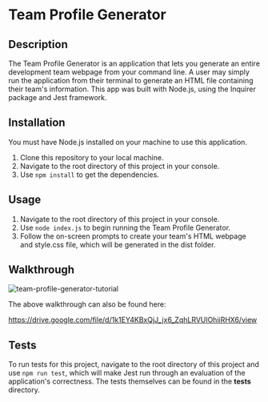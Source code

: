 # Team Profile Generator

## Description

The Team Profile Generator is an application that lets you generate an entire development team webpage from your command line. A user may simply run the application from their terminal to generate an HTML file containing their team's information. This app was built with Node.js, using the Inquirer package and Jest framework.


## Installation

You must have Node.js installed on your machine to use this application.

1. Clone this repository to your local machine.
2. Navigate to the root directory of this project in your console.
3. Use ``` npm install ``` to get the dependencies.


## Usage

1. Navigate to the root directory of this project in your console. 
2. Use ``` node index.js ``` to begin running the Team Profile Generator. 
3. Follow the on-screen prompts to create your team's HTML webpage and style.css file, which will be generated in the dist folder.


## Walkthrough

![team-profile-generator-tutorial](https://user-images.githubusercontent.com/59624292/107906613-5e72c980-6f06-11eb-9b75-c6b9bfef5347.gif)

The above walkthrough can also be found here:

https://drive.google.com/file/d/1k1EY4KBxQjJ_jx6_ZqhLRVUlOhiiRHX6/view


## Tests

To run tests for this project, navigate to the root directory of this project and use ``` npm run test ```, which will make Jest run through an evaluation of the application's correctness. The tests themselves can be found in the __tests__ directory.